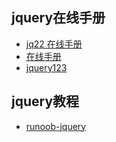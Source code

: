 ## jquery在线手册
- [jq22 在线手册](https://www.jq22.com/chm/jquery/index.html)
- [在线手册](http://jquery.cuishifeng.cn/)
- [jquery123](https://www.jquery123.com/)

## jquery教程
- [runoob-jquery](https://www.runoob.com/jquery/jquery-tutorial.html)